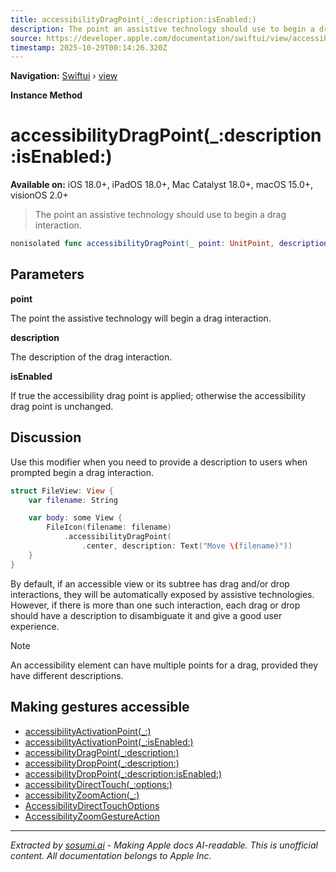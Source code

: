 ```yaml
---
title: accessibilityDragPoint(_:description:isEnabled:)
description: The point an assistive technology should use to begin a drag interaction.
source: https://developer.apple.com/documentation/swiftui/view/accessibilitydragpoint(_:description:isenabled:)
timestamp: 2025-10-29T00:14:26.320Z
---
```


**Navigation:** [Swiftui](/documentation/swiftui) › [view](/documentation/swiftui/view)

**Instance Method**

# accessibilityDragPoint(_:description:isEnabled:)

**Available on:** iOS 18.0+, iPadOS 18.0+, Mac Catalyst 18.0+, macOS 15.0+, visionOS 2.0+

> The point an assistive technology should use to begin a drag interaction.

```swift
nonisolated func accessibilityDragPoint(_ point: UnitPoint, description: LocalizedStringKey, isEnabled: Bool) -> ModifiedContent<Self, AccessibilityAttachmentModifier>
```

## Parameters

**point**

The point the assistive technology will begin a drag interaction.



**description**

The description of the drag interaction.



**isEnabled**

If true the accessibility drag point is applied; otherwise the accessibility drag point is unchanged.



## Discussion

Use this modifier when you need to provide a description to users when prompted begin a drag interaction.

```swift
struct FileView: View {
    var filename: String

    var body: some View {
        FileIcon(filename: filename)
            .accessibilityDragPoint(
                .center, description: Text("Move \(filename)"))
    }
}
```

By default, if an accessible view or its subtree has drag and/or drop interactions, they will be automatically exposed by assistive technologies. However, if there is more than one such interaction, each drag or drop should have a description to disambiguate it and give a good user experience.

> [!NOTE]
> An accessibility element can have multiple points for a drag, provided they have different descriptions.

## Making gestures accessible

- [accessibilityActivationPoint(_:)](/documentation/swiftui/view/accessibilityactivationpoint(_:))
- [accessibilityActivationPoint(_:isEnabled:)](/documentation/swiftui/view/accessibilityactivationpoint(_:isenabled:))
- [accessibilityDragPoint(_:description:)](/documentation/swiftui/view/accessibilitydragpoint(_:description:))
- [accessibilityDropPoint(_:description:)](/documentation/swiftui/view/accessibilitydroppoint(_:description:))
- [accessibilityDropPoint(_:description:isEnabled:)](/documentation/swiftui/view/accessibilitydroppoint(_:description:isenabled:))
- [accessibilityDirectTouch(_:options:)](/documentation/swiftui/view/accessibilitydirecttouch(_:options:))
- [accessibilityZoomAction(_:)](/documentation/swiftui/view/accessibilityzoomaction(_:))
- [AccessibilityDirectTouchOptions](/documentation/swiftui/accessibilitydirecttouchoptions)
- [AccessibilityZoomGestureAction](/documentation/swiftui/accessibilityzoomgestureaction)

---

*Extracted by [sosumi.ai](https://sosumi.ai) - Making Apple docs AI-readable.*
*This is unofficial content. All documentation belongs to Apple Inc.*
